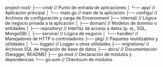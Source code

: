 project-root/
├── cmd/                // Punto de entrada de aplicaciones
│   └── app/            // Aplicación principal
│       └── main.go     // main de la aplicación
├── configs/            // Archivos de configuración y carga de Envaronment
├── internal/           // Lógica de negocio privada a la aplicación
│   ├── domain/         // Modelos de dominio o entidades
│   ├── repository/     // Interfaz de acceso a datos (p. ej., SQL, MongoDB)
│   ├── service/        // Lógica de negocio
│   └── handler/        // Manejadores de HTTP o controladores
├── pkg/                // Paquetes reutilizables y utilidades
│   └── logger/         // Logger u otras utilidades
├── migrations/         // Archivos SQL de migración de base de datos
├── docs/               // Documentación (Swagger, README)
├── go.mod              // Declaración de módulos y dependencias
└── go.sum              // Checksum de módulos